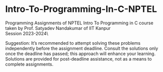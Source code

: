 # Intro-To-Programming-In-C-NPTEL
Programming Assignments of NPTEL Intro To Programming in C course taken by Prof. Satyadev Nandakumar of IIT Kanpur\
Session 2023-2024\

Suggestion: It’s recommended to attempt solving these problems independently before the assignment deadline. Consult the solutions only once the deadline has passed; this approach will enhance your learning. Solutions are provided for post-deadline assistance, not as a means to complete assignments.
